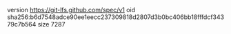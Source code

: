 version https://git-lfs.github.com/spec/v1
oid sha256:b6d7548adce90ee1eecc237309818d2807d3b0bc406bb18fffdcf34379c7b564
size 7287

